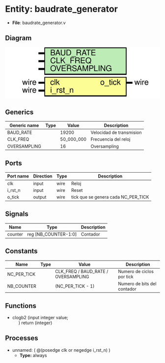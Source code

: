 
# Entity: baudrate_generator 
- **File**: baudrate_generator.v

## Diagram
![Diagram](baudrate_generator.svg "Diagram")
## Generics

| Generic name | Type | Value      | Description              |
| ------------ | ---- | ---------- | ------------------------ |
| BAUD_RATE    |      | 19200      | Velocidad de transmision |
| CLK_FREQ     |      | 50_000_000 | Frecuencia del reloj     |
| OVERSAMPLING |      | 16         | Oversampling             |

## Ports

| Port name | Direction | Type | Description                         |
| --------- | --------- | ---- | ----------------------------------- |
| clk       | input     | wire | Reloj                               |
| i_rst_n   | input     | wire | Reset                               |
| o_tick    | output    | wire | tick que se genera cada NC_PER_TICK |

## Signals

| Name    | Type                 | Description |
| ------- | -------------------- | ----------- |
| counter | reg [NB_COUNTER-1:0] | Contador    |

## Constants

| Name        | Type | Value                               | Description                 |
| ----------- | ---- | ----------------------------------- | --------------------------- |
| NC_PER_TICK |      | CLK_FREQ / BAUD_RATE / OVERSAMPLING | Numero de ciclos por tick   |
| NB_COUNTER  |      | (NC_PER_TICK - 1)                   | Numero de bits del contador |

## Functions
- clogb2 <font id="function_arguments">(input integer value;<br><span style="padding-left:20px">)</font> <font id="function_return">return (integer)</font>

## Processes
- unnamed: ( @(posedge clk or negedge i_rst_n) )
  - **Type:** always
